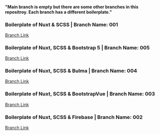 #### "Main branch is empty but there are some other branches in this repositroy. Each branch has a different boilerplate."




### Boilerplate of Nuxt & SCSS | Branch Name: 001 <br/>
[Branch Link](https://github.com/Rasaf-Ibrahim/Vue.js-Boilerplates/tree/001) <br/>


### Boilerplate of Nuxt, SCSS & Bootstrap 5 | Branch Name: 005  <br/>
[Branch Link](https://github.com/Rasaf-Ibrahim/Vue.js-Boilerplates/tree/005 ) <br/>



### Boilerplate of Nuxt, SCSS & Bulma | Branch Name: 004  <br/>
[Branch Link](https://github.com/Rasaf-Ibrahim/Vue.js-Boilerplates/tree/004 ) <br/>

### Boilerplate of Nuxt, SCSS & BootstrapVue | Branch Name: 003  <br/>
[Branch Link](https://github.com/Rasaf-Ibrahim/Vue.js-Boilerplates/tree/003 ) <br/>

### Boilerplate of Nuxt, SCSS & Firebase | Branch Name: 002   <br/>
[Branch Link](https://github.com/Rasaf-Ibrahim/Vue.js-Boilerplates/tree/002) <br/>

